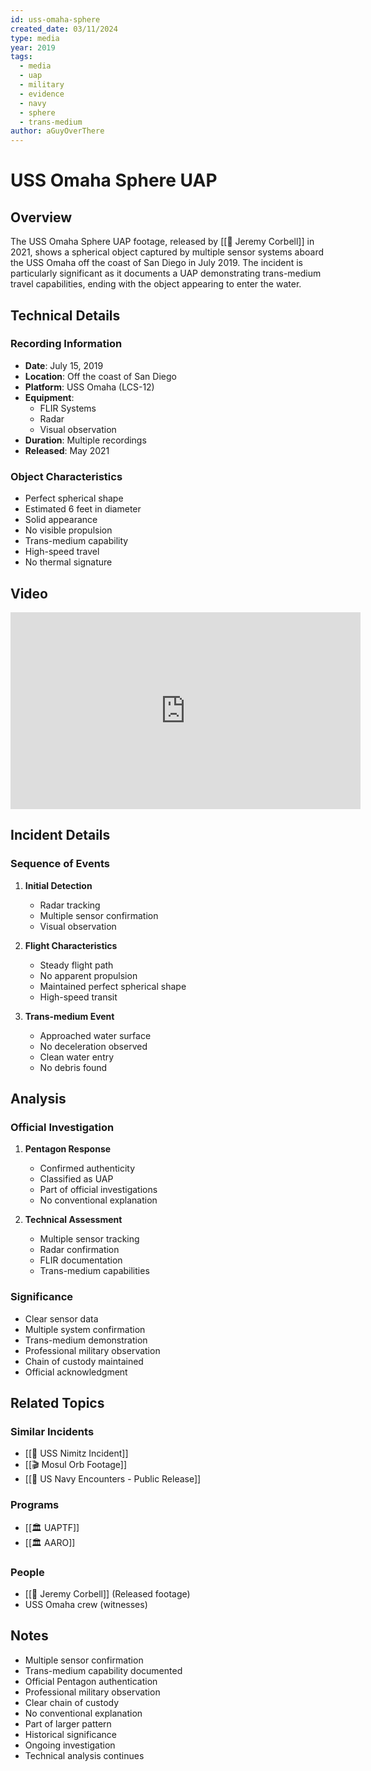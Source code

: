```yaml
---
id: uss-omaha-sphere
created_date: 03/11/2024
type: media
year: 2019
tags:
  - media
  - uap
  - military
  - evidence
  - navy
  - sphere
  - trans-medium
author: aGuyOverThere
---
```


# USS Omaha Sphere UAP

## Overview

The USS Omaha Sphere UAP footage, released by [[👤 Jeremy Corbell]] in 2021, shows a spherical object captured by multiple sensor systems aboard the USS Omaha off the coast of San Diego in July 2019. The incident is particularly significant as it documents a UAP demonstrating trans-medium travel capabilities, ending with the object appearing to enter the water.

## Technical Details

### Recording Information
- **Date**: July 15, 2019
- **Location**: Off the coast of San Diego
- **Platform**: USS Omaha (LCS-12)
- **Equipment**: 
  - FLIR Systems
  - Radar
  - Visual observation
- **Duration**: Multiple recordings
- **Released**: May 2021

### Object Characteristics
- Perfect spherical shape
- Estimated 6 feet in diameter
- Solid appearance
- No visible propulsion
- Trans-medium capability
- High-speed travel
- No thermal signature

## Video

<iframe width="560" height="315" src="https://www.youtube.com/embed/Q8A6znZCUxE?si=Dzg078kua_VWv9Bs" title="YouTube video player" frameborder="0" allow="accelerometer; autoplay; clipboard-write; encrypted-media; gyroscope; picture-in-picture; web-share" referrerpolicy="strict-origin-when-cross-origin" allowfullscreen></iframe>

## Incident Details

### Sequence of Events
1. **Initial Detection**
   - Radar tracking
   - Multiple sensor confirmation
   - Visual observation

2. **Flight Characteristics**
   - Steady flight path
   - No apparent propulsion
   - Maintained perfect spherical shape
   - High-speed transit

3. **Trans-medium Event**
   - Approached water surface
   - No deceleration observed
   - Clean water entry
   - No debris found

## Analysis

### Official Investigation
1. **Pentagon Response**
   - Confirmed authenticity
   - Classified as UAP
   - Part of official investigations
   - No conventional explanation

2. **Technical Assessment**
   - Multiple sensor tracking
   - Radar confirmation
   - FLIR documentation
   - Trans-medium capabilities

### Significance
- Clear sensor data
- Multiple system confirmation
- Trans-medium demonstration
- Professional military observation
- Chain of custody maintained
- Official acknowledgment

## Related Topics

### Similar Incidents
- [[📜 USS Nimitz Incident]]
- [[🎬 Mosul Orb Footage]]
- [[📜 US Navy Encounters - Public Release]]

### Programs
- [[🏛️ UAPTF]]
- [[🏛️ AARO]]

### People
- [[👤 Jeremy Corbell]] (Released footage)
- USS Omaha crew (witnesses)

## Notes

- Multiple sensor confirmation
- Trans-medium capability documented
- Official Pentagon authentication
- Professional military observation
- Clear chain of custody
- No conventional explanation
- Part of larger pattern
- Historical significance
- Ongoing investigation
- Technical analysis continues
